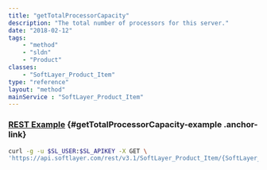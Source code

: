 ```yaml
---
title: "getTotalProcessorCapacity"
description: "The total number of processors for this server."
date: "2018-02-12"
tags:
    - "method"
    - "sldn"
    - "Product"
classes:
    - "SoftLayer_Product_Item"
type: "reference"
layout: "method"
mainService : "SoftLayer_Product_Item"
---
```


### [REST Example](#getTotalProcessorCapacity-example) <a href="/article/rest/"><i class="fas fa-question"></i></a> {#getTotalProcessorCapacity-example .anchor-link} 
```bash
curl -g -u $SL_USER:$SL_APIKEY -X GET \
'https://api.softlayer.com/rest/v3.1/SoftLayer_Product_Item/{SoftLayer_Product_ItemID}/getTotalProcessorCapacity'
```
